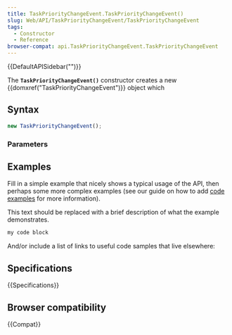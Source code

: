 ```yaml
---
title: TaskPriorityChangeEvent.TaskPriorityChangeEvent()
slug: Web/API/TaskPriorityChangeEvent/TaskPriorityChangeEvent
tags:
  - Constructor
  - Reference
browser-compat: api.TaskPriorityChangeEvent.TaskPriorityChangeEvent
---
```

{{DefaultAPISidebar("")}}

The **`TaskPriorityChangeEvent()`** constructor creates a new {{domxref("TaskPriorityChangeEvent")}} object which 

## Syntax

```js
new TaskPriorityChangeEvent();
```

### Parameters



## Examples

Fill in a simple example that nicely shows a typical usage of the API, then perhaps some more complex examples (see our guide on how to add [code examples](/en-US/docs/MDN/Contribute/Structures/Code_examples) for more information).

This text should be replaced with a brief description of what the example demonstrates.

```js
my code block
```

And/or include a list of links to useful code samples that live elsewhere:

## Specifications

{{Specifications}}

## Browser compatibility

{{Compat}}

